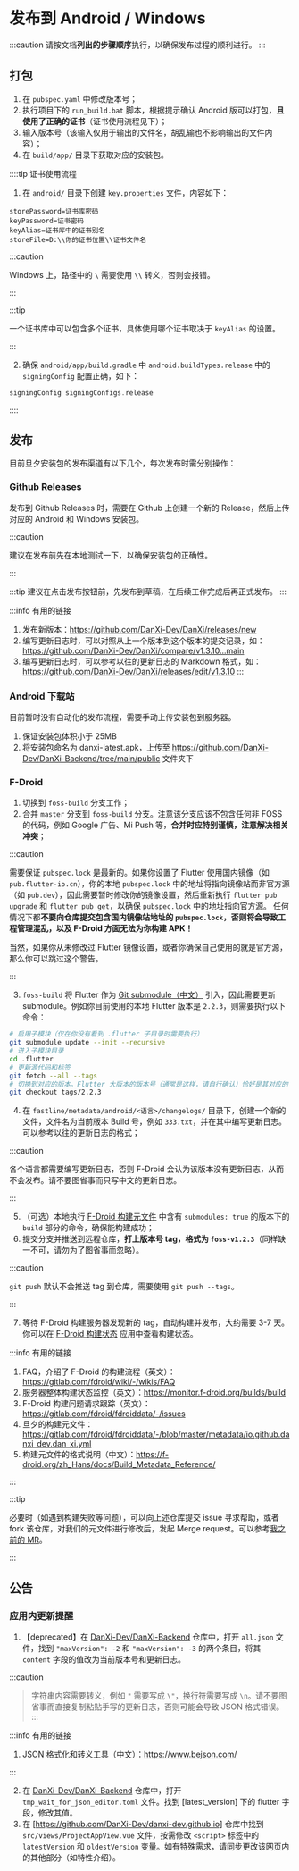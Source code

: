 # 发布到 Android / Windows

:::caution
请按文档**列出的步骤顺序**执行，以确保发布过程的顺利进行。
:::

## 打包

1. 在 `pubspec.yaml` 中修改版本号；
2. 执行项目下的 `run_build.bat` 脚本，根据提示确认 Android 版可以打包，**且使用了正确的证书**（证书使用流程见下）；
3. 输入版本号（该输入仅用于输出的文件名，胡乱输也不影响输出的文件内容）；
4. 在 `build/app/` 目录下获取对应的安装包。

::::tip 证书使用流程

1. 在 `android/` 目录下创建 `key.properties` 文件，内容如下：

```properties
storePassword=证书库密码
keyPassword=证书密码
keyAlias=证书库中的证书别名
storeFile=D:\\你的证书位置\\证书文件名
```

:::caution

Windows 上，路径中的 `\` 需要使用 `\\` 转义，否则会报错。

:::

:::tip

一个证书库中可以包含多个证书，具体使用哪个证书取决于 `keyAlias` 的设置。

:::

2. 确保 `android/app/build.gradle` 中 `android.buildTypes.release` 中的 `signingConfig` 配置正确，如下：

```groovy
signingConfig signingConfigs.release
```


::::

## 发布
目前旦夕安装包的发布渠道有以下几个，每次发布时需分别操作：

### Github Releases
发布到 Github Releases 时，需要在 Github 上创建一个新的 Release，然后上传对应的 Android 和 Windows 安装包。

:::caution

建议在发布前先在本地测试一下，以确保安装包的正确性。

:::

:::tip
建议在点击发布按钮前，先发布到草稿，在后续工作完成后再正式发布。
:::

:::info 有用的链接
1. 发布新版本：<https://github.com/DanXi-Dev/DanXi/releases/new>
2. 编写更新日志时，可以对照从上一个版本到这个版本的提交记录，如：<https://github.com/DanXi-Dev/DanXi/compare/v1.3.10...main>
3. 编写更新日志时，可以参考以往的更新日志的 Markdown 格式，如：<https://github.com/DanXi-Dev/DanXi/releases/edit/v1.3.10>
:::

### Android 下载站
目前暂时没有自动化的发布流程，需要手动上传安装包到服务器。

1. 保证安装包体积小于 25MB
2. 将安装包命名为 danxi-latest.apk，上传至 https://github.com/DanXi-Dev/DanXi-Backend/tree/main/public 文件夹下

### F-Droid

1. 切换到 `foss-build` 分支工作；
2. 合并 `master` 分支到 `foss-build` 分支。注意该分支应该不包含任何非 FOSS 的代码，例如 Google 广告、Mi Push 等，**合并时应特别谨慎，注意解决相关冲突**；

:::caution


需要保证 `pubspec.lock` 是最新的。如果你设置了 Flutter 使用国内镜像（如 `pub.flutter-io.cn`），你的本地 `pubspec.lock` 中的地址将指向镜像站而非官方源（如 `pub.dev`），因此需要暂时修改你的镜像设置，然后重新执行 `flutter pub upgrade` 和 `flutter pub get`，以确保 `pubspec.lock` 中的地址指向官方源。
任何情况下都**不要向仓库提交包含国内镜像站地址的 `pubspec.lock`，否则将会导致工程管理混乱，以及 F-Droid 方面无法为你构建 APK！**

当然，如果你从未修改过 Flutter 镜像设置，或者你确保自己使用的就是官方源，那么你可以跳过这个警告。

:::

3. `foss-build` 将 Flutter 作为 [Git submodule（中文）](https://git-scm.com/book/zh/v2/Git-%E5%B7%A5%E5%85%B7-%E5%AD%90%E6%A8%A1%E5%9D%97) 引入，因此需要更新 submodule。例如你目前使用的本地 Flutter 版本是 `2.2.3`，则需要执行以下命令：

```bash
# 启用子模块（仅在你没有看到 .flutter 子目录时需要执行）
git submodule update --init --recursive
# 进入子模块目录
cd .flutter
# 更新源代码和标签
git fetch --all --tags
# 切换到对应的版本。Flutter 大版本的版本号（通常是这样，请自行确认）恰好是其对应的 Git tag 别名，因此可以直接使用版本号签出：
git checkout tags/2.2.3
```

4. 在 `fastline/metadata/android/<语言>/changelogs/` 目录下，创建一个新的文件，文件名为当前版本 Build 号，例如 `333.txt`，并在其中编写更新日志。可以参考以往的更新日志的格式；

:::caution

各个语言都需要编写更新日志，否则 F-Droid 会认为该版本没有更新日志，从而不会发布。请不要图省事而只写中文的更新日志。

:::

5. （可选）本地执行 [F-Droid 构建元文件](https://gitlab.com/fdroid/fdroiddata/-/blob/master/metadata/io.github.danxi_dev.dan_xi.yml) 中含有 `submodules: true` 的版本下的 `build` 部分的命令，确保能构建成功；
6. 提交分支并推送到远程仓库，**打上版本号 tag，格式为 `foss-v1.2.3`**（同样缺一不可，请勿为了图省事而忽略）。

:::caution

`git push` 默认不会推送 tag 到仓库，需要使用 `git push --tags`。

:::

7. 等待 F-Droid 构建服务器发现新的 tag，自动构建并发布，大约需要  3-7 天。你可以在 [F-Droid 构建状态](https://f-droid.org/zh_Hans/packages/de.storchp.fdroidbuildstatus/) 应用中查看构建状态。

:::info 有用的链接

1. FAQ，介绍了 F-Droid 的构建流程（英文）：<https://gitlab.com/fdroid/wiki/-/wikis/FAQ>
2. 服务器整体构建状态监控（英文）：<https://monitor.f-droid.org/builds/build>
3. F-Droid 构建问题请求跟踪（英文）：<https://gitlab.com/fdroid/fdroiddata/-/issues>
4. 旦夕的构建元文件：<https://gitlab.com/fdroid/fdroiddata/-/blob/master/metadata/io.github.danxi_dev.dan_xi.yml>
5. 构建元文件的格式说明（中文）：<https://f-droid.org/zh_Hans/docs/Build_Metadata_Reference/>

:::

:::tip

必要时（如遇到构建失败等问题），可以向上述仓库提交 issue 寻求帮助，或者 fork 该仓库，对我们的元文件进行修改后，发起 Merge request。可以参考[我之前的 MR](https://gitlab.com/fdroid/fdroiddata/-/merge_requests/12544)。

:::

## 公告
### 应用内更新提醒

1. 【deprecated】在 [DanXi-Dev/DanXi-Backend](https://github.com/DanXi-Dev/DanXi-Backend) 仓库中，打开 `all.json` 文件，找到 `"maxVersion": -2` 和 `"maxVersion": -3` 的两个条目，将其 `content` 字段的值改为当前版本号和更新日志。

:::caution

> 字符串内容需要转义，例如 `"` 需要写成 `\"`，换行符需要写成 `\n`。请不要图省事而直接复制粘贴手写的更新日志，否则可能会导致 JSON 格式错误。
:::

:::info 有用的链接

1. JSON 格式化和转义工具（中文）：<https://www.bejson.com/>

:::

2. 在 [DanXi-Dev/DanXi-Backend](https://github.com/DanXi-Dev/DanXi-Backend) 仓库中，打开 `tmp_wait_for_json_editor.toml` 文件。找到 [latest_version] 下的 flutter 字段，修改其值。
3. 在 [https://github.com/DanXi-Dev/danxi-dev.github.io] 仓库中找到 `src/views/ProjectAppView.vue` 文件，按需修改 `<script>` 标签中的 `latestVersion` 和 `oldestVersion` 变量。如有特殊需求，请同步更改该网页内的其他部分（如特性介绍）。
